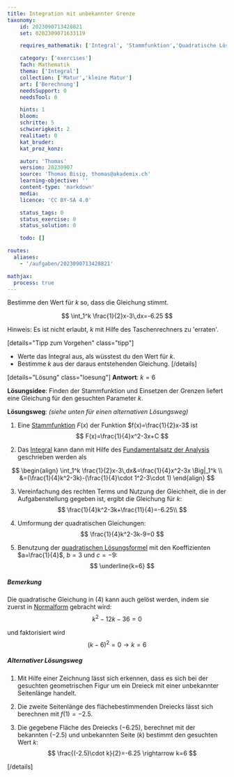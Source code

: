```yaml
---
title: Integration mit unbekannter Grenze
taxonomy:
	id: 2023090713428821
	set: 0202309071633119

	requires_mathematik: ['Integral', 'Stammfunktion','Quadratische Lösungsformel']

	category: ['exercises']
	fach: Mathematik
	thema: ['Integral']
	collection: ['Matur','kleine Matur']
	art: ['Berechnung']
	needsSupport: 0
	needsTool: 0

	hints: 1
	bloom: 
	schritte: 5
	schwierigkeit: 2
	realitaet: 0
	kat_bruder:
	kat_proz_konz: 

	autor: 'Thomas'
	version: 20230907
	source: 'Thomas Bisig, thomas@akademix.ch'
	learning-objective: ''
	content-type: 'markdown'
	media: 
	licence: 'CC BY-SA 4.0'

	status_tags: 0
	status_exercise: 0
	status_solution: 0

	todo: []

routes:
  aliases:
    - '/aufgaben/2023090713428821'

mathjax:
  process: true
---
```


Bestimme den Wert für $k$ so, dass die Gleichung stimmt.

$$
\int_1^k \frac{1}{2}x-3\,dx=-6.25
$$

Hinweis: Es ist nicht erlaubt, $k$ mit Hilfe des Taschenrechners zu 'erraten'.

[details="Tipp zum Vorgehen" class="tipp"]
- Werte das Integral aus, als wüsstest du den Wert für $k$.
- Bestimme $k$ aus der daraus entstehenden Gleichung.
[/details]

[details="Lösung" class="loesung"]
**Antwort**: $k=6$

**Lösungsidee**: Finden der Stammfunktion und Einsetzen der Grenzen liefert eine Gleichung für den gesuchten Parameter $k$.

**Lösungsweg**:
_(siehe unten für einen alternativen Lösungsweg)_
1. Eine [Stammfunktion](/konzepte/stammfunktion) $F(x)$ der Funktion $f(x)=\frac{1}{2}x-3$ ist
$$
F(x)=\frac{1}{4}x^2-3x+C
$$

2. Das [Integral](/konzepte/integral) kann dann mit Hilfe des [Fundamentalsatz der Analysis](/konzepte/fundamentalsatz-der-analysis) geschrieben werden als

$$
\begin{align}
\int_1^k \frac{1}{2}x-3\,dx&=\frac{1}{4}x^2-3x \Big|_1^k \\
&=(\frac{1}{4}k^2-3k)-(\frac{1}{4}\cdot 1^2-3\cdot 1)
\end{align}
$$

3. Vereinfachung des rechten Terms und Nutzung der Gleichheit, die in der Aufgabenstellung gegeben ist, ergibt die Gleichung für $k$:
$$
\frac{1}{4}k^2-3k+\frac{11}{4}=-6.25\\
$$

4. Umformung der quadratischen Gleichungen:
$$
\frac{1}{4}k^2-3k-9=0
$$

5. Benutzung der [quadratischen Lösungsformel](/konzepte/quadratische-loesungsformel) mit den Koeffizienten $a=\frac{1}{4}$, $b=3$ und $c=-9$:
$$
\underline{k=6}
$$

##### Bemerkung
Die quadratische Gleichung in (4) kann auch gelöst werden, indem sie zuerst in [Normalform](/konzepte/normalform) gebracht wird:
$$
k^2-12k-36=0
$$

und faktorisiert wird
$$
(k-6)^2=0 \rightarrow k=6
$$

##### Alternativer Lösungsweg
1. Mit Hilfe einer Zeichnung lässt sich erkennen, dass es sich bei der gesuchten geometrischen Figur um ein Dreieck mit einer unbekannter Seitenlänge handelt.

2. Die zweite Seitenlänge des flächebestimmenden Dreiecks lässt sich berechnen mit $f(1)=-2.5$.

3. Die gegebene Fläche des Dreiecks ($-6.25$), berechnet mit der bekannten ($-2.5$) und unbekannten Seite ($k$) bestimmt den gesuchten Wert $k$:
$$
\frac{(-2.5)\cdot k}{2}=-6.25 \rightarrow k=6
$$

[/details]
